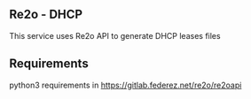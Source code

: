 ## Re2o - DHCP
This service uses Re2o API to generate DHCP leases files

## Requirements

python3
requirements in https://gitlab.federez.net/re2o/re2oapi

